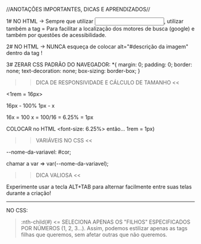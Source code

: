 //ANOTAÇÕES IMPORTANTES, DICAS E APRENDIZADOS//

1# NO HTML -> Sempre que utilizar <input>, utilizar também a tag <label></label> = Para facilitar a localização dos motores de busca (google) e também por questões de acessibilidade.

2# NO HTML -> NUNCA esqueça de colocar alt="#descrição da imagem" dentro da tag <img>! 

3# ZERAR CSS PADRÃO DO NAVEGADOR:
*{
    margin: 0;
    padding: 0;
    border: none;
    text-decoration: none;
    box-sizing: border-box;
}

>> DICA DE RESPONSIVIDADE E CÁLCULO DE TAMANHO <<

<1rem = 16px>

16px - 100% 
1px  - x

16x = 100
x = 100/16 = 6.25% = 1px

COLOCAR no HTML <font-size: 6.25%> então... 1rem = 1px)

>> VARIÁVEIS NO CSS <<

--nome-da-variavel: #cor;

chamar a var => var(--nome-da-variavel);

>> DICA VALIOSA <<

Experimente usar a tecla ALT+TAB para alternar facilmente entre suas telas durante a criação!

------------------------------------------------------------

NO CSS:
> :nth-child(#)  <= SELECIONA APENAS OS "FILHOS" ESPECIFICADOS POR NÚMEROS (1, 2, 3...). 
Assim, podemos estilizar apenas as tags filhas que queremos, sem afetar outras que não queremos.